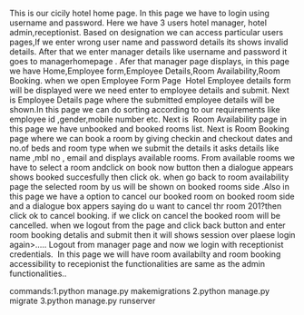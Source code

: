 This is our cicily hotel home page.
In this page we have to login using username and password.
Here we have 3 users hotel manager, hotel admin,receptionist.
Based on designation we can access particular users pages,If we enter wrong user name and password details its shows invalid details.
After that we enter manager details like username and password it goes to managerhomepage .
Afer that manager page displays, in this page we have Home,Employee form,Employee Details,Room Availability,Room Booking.
when we open Employee Form Page  Hotel Employee details form will be displayed were we need enter to employee details and submit.
Next is Employee Details page where the submitted employee details will be shown.In this page we can do sorting according to our requirements like employee id ,gender,mobile number etc.
Next is  Room Availability page in this page we have unbooked and booked rooms list.
Next is Room Booking page where we can book a room by giving checkin and checkout dates and no.of beds and room type when we submit the details it asks details like name ,mbl no , email and displays available rooms. From available rooms we have to select a room andclick on book now button then a dialogue appears shows booked succesfully then click ok.
when go back to room availability page the selected room by us will be shown on booked rooms side .Also in this page we have a option to cancel our booked room on booked room side and a dialogue box appers saying do u want to cancel thr room 201?then click ok to cancel booking. if we click on cancel the booked room will be cancelled.
when we logout from the page and click back button and enter room booking detalis and submit then it will shows session over plaese login again>.....
Logout from manager page and now we login with receptionist credentials.  In this page we will have room availabilty and room booking accessibility to recepionist the functionalities are same as the admin functionalities..

commands:1.python manage.py makemigrations
         2.python manage.py migrate
         3.python manage.py runserver
